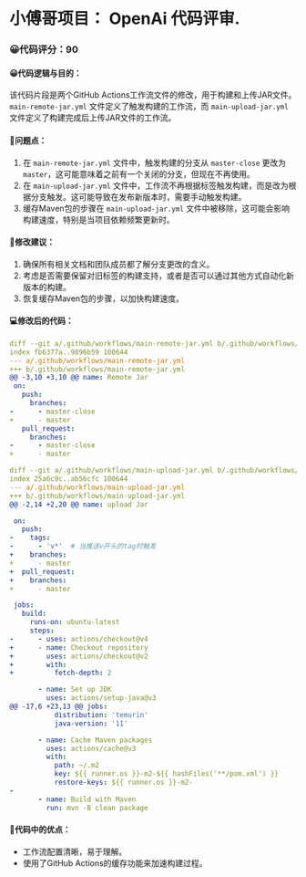 # 小傅哥项目： OpenAi 代码评审.
### 😀代码评分：90
#### 😀代码逻辑与目的：
该代码片段是两个GitHub Actions工作流文件的修改，用于构建和上传JAR文件。`main-remote-jar.yml` 文件定义了触发构建的工作流，而 `main-upload-jar.yml` 文件定义了构建完成后上传JAR文件的工作流。

#### 🤔问题点：
1. 在 `main-remote-jar.yml` 文件中，触发构建的分支从 `master-close` 更改为 `master`，这可能意味着之前有一个关闭的分支，但现在不再使用。
2. 在 `main-upload-jar.yml` 文件中，工作流不再根据标签触发构建，而是改为根据分支触发。这可能导致在发布新版本时，需要手动触发构建。
3. 缓存Maven包的步骤在 `main-upload-jar.yml` 文件中被移除，这可能会影响构建速度，特别是当项目依赖频繁更新时。

#### 🎯修改建议：
1. 确保所有相关文档和团队成员都了解分支更改的含义。
2. 考虑是否需要保留对旧标签的构建支持，或者是否可以通过其他方式自动化新版本的构建。
3. 恢复缓存Maven包的步骤，以加快构建速度。

#### 💻修改后的代码：
```yaml
diff --git a/.github/workflows/main-remote-jar.yml b/.github/workflows/main-remote-jar.yml
index fb6377a..9896b59 100644
--- a/.github/workflows/main-remote-jar.yml
+++ b/.github/workflows/main-remote-jar.yml
@@ -3,10 +3,10 @@ name: Remote Jar
 on:
   push:
     branches:
-      - master-close
+      - master
   pull_request:
     branches:
-      - master-close
+      - master

diff --git a/.github/workflows/main-upload-jar.yml b/.github/workflows/main-upload-jar.yml
index 25a6c9c..ab56cfc 100644
--- a/.github/workflows/main-upload-jar.yml
+++ b/.github/workflows/main-upload-jar.yml
@@ -2,14 +2,20 @@ name: upload Jar

 on:
   push:
-    tags:
-      - 'v*'  # 当推送v开头的tag时触发
+    branches:
+      - master
+  pull_request:
+    branches:
+      - master

 jobs:
   build:
     runs-on: ubuntu-latest
     steps:
-      - uses: actions/checkout@v4
+      - name: Checkout repository
+        uses: actions/checkout@v2
+        with:
+          fetch-depth: 2

       - name: Set up JDK
         uses: actions/setup-java@v3
@@ -17,6 +23,13 @@ jobs:
           distribution: 'temurin'
           java-version: '11'

       - name: Cache Maven packages
         uses: actions/cache@v3
         with:
           path: ~/.m2
           key: ${{ runner.os }}-m2-${{ hashFiles('**/pom.xml') }}
           restore-keys: ${{ runner.os }}-m2-
-
       - name: Build with Maven
         run: mvn -B clean package
```

#### 🌟代码中的优点：
- 工作流配置清晰，易于理解。
- 使用了GitHub Actions的缓存功能来加速构建过程。